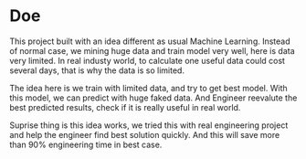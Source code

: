 # Doe
This project built with an idea different as usual Machine Learning.
Instead of normal case, we mining huge data and train model very well, here is data very limited. 
In real industy world, to calculate one useful data could cost several days, that is why the data is so limited.

The idea here is we train with limited data, and try to get best model. With this model, we can predict with huge faked data.
And Engineer reevalute the best predicted results, check if it is really useful in real world.

Suprise thing is this idea works, we tried this with real engineering project and help the engineer find best solution quickly.
And this will save more than 90% engineering time in best case. 

